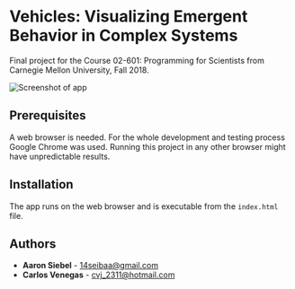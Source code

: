 # Vehicles: Visualizing Emergent Behavior in Complex Systems

Final project for the Course 02-601: Programming for Scientists from Carnegie Mellon University, Fall 2018. 

![Screenshot of app](https://cvenegasj.github.io//02601_project_master_v6/img_1.png)

## Prerequisites

A web browser is needed. For the whole development and testing process Google Chrome was used. 
Running this project in any other browser might have unpredictable results.

## Installation

The app runs on the web browser and is executable from the `index.html` file.

## Authors

* **Aaron Siebel** - <14seibaa@gmail.com>
* **Carlos Venegas** - <cvj_2311@hotmail.com>